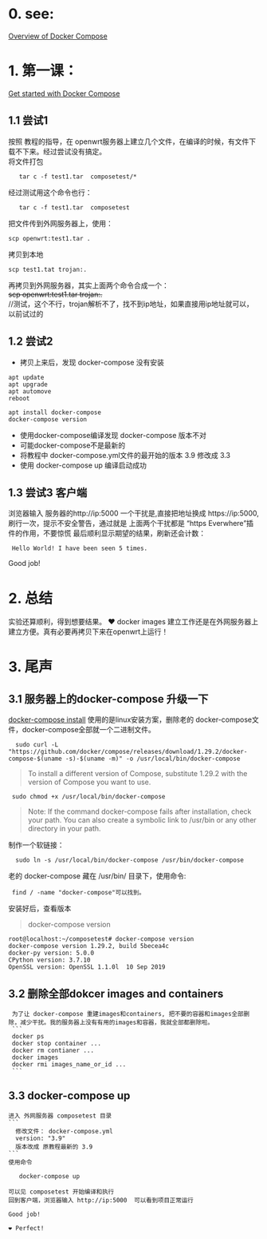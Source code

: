 # 0. see:
[Overview of Docker Compose](https://docs.docker.com/compose/)

# 1. 第一课： 
[Get started with Docker Compose](https://docs.docker.com/compose/gettingstarted/)

## 1.1 尝试1
按照 教程的指导，在 openwrt服务器上建立几个文件，在编译的时候，有文件下载不下来。经过尝试没有搞定。   
将文件打包 

       tar c -f test1.tar  composetest/*   
       
经过测试用这个命令也行： 

       tar c -f test1.tar  composetest  

把文件传到外网服务器上，使用：

    scp openwrt:test1.tar .  
拷贝到本地

    scp test1.tat trojan:.  
再拷贝到外网服务器，其实上面两个命令合成一个：   
~~scp openwrt:test1.tar trojan:.~~   
//测试，这个不行，trojan解析不了，找不到ip地址，如果直接用ip地址就可以，以前试过的

##  1.2 尝试2
 - 拷贝上来后，发现 docker-compose 没有安装
```
apt update
apt upgrade
apt automove
reboot

apt install docker-compose
docker-compose version

```
  - 使用docker-compose编译发现 docker-compose 版本不对
  - 可能docker-compose不是最新的
  - 将教程中 docker-compose.yml文件的最开始的版本 3.9 修改成 3.3
  - 使用 docker-compose up 编译启动成功

## 1.3 尝试3 客户端
  浏览器输入 服务器的http://ip:5000
  一个干扰是,直接把地址换成 https://ip:5000,
  刷行一次，提示不安全警告，通过就是
  上面两个干扰都是 “https Everwhere”插件的作用，不要惊慌
  最后顺利显示期望的结果，刷新还会计数：
  
     Hello World! I have been seen 5 times. 

  Good job!
  
  
# 2. 总结
  实验还算顺利，得到想要结果。
  ❤️ docker images 建立工作还是在外网服务器上建立方便。真有必要再拷贝下来在openwrt上运行！
  
  
# 3. 尾声
  ## 3.1 服务器上的docker-compose 升级一下
  [docker-compose install](https://docs.docker.com/compose/install/)
  使用的是linux安装方案，删除老的 docker-compose文件，docker-compose全部就一个二进制文件。
  
  ```
    sudo curl -L "https://github.com/docker/compose/releases/download/1.29.2/docker-compose-$(uname -s)-$(uname -m)" -o /usr/local/bin/docker-compose
  ```
 > To install a different version of Compose, substitute 1.29.2 with the version of Compose you want to use.

     sudo chmod +x /usr/local/bin/docker-compose
     
 > Note: If the command docker-compose fails after installation, check your path. You can also create a symbolic link to /usr/bin or any other directory in your path.
  
  制作一个软链接：

      sudo ln -s /usr/local/bin/docker-compose /usr/bin/docker-compose
     
  老的 docker-compose 藏在 /usr/bin/ 目录下，使用命令: 
  
     find / -name "docker-compose"可以找到。
     
  安装好后，查看版本
      
  > docker-compose version
      
```
root@localhost:~/composetest# docker-compose version
docker-compose version 1.29.2, build 5becea4c
docker-py version: 5.0.0
CPython version: 3.7.10
OpenSSL version: OpenSSL 1.1.0l  10 Sep 2019
```
      
  ## 3.2 删除全部dokcer images and containers
     为了让 docker-compose 重建images和containers, 把不要的容器和images全部删除，减少干扰。我的服务器上没有有用的images和容器，我就全部都删除啦。
     ```
     docker ps
     docker stop container ...
     docker rm contianer ...
     docker images
     docker rmi images_name_or_id ...
     ```
     
  ## 3.3 docker-compose up
    进入 外网服务器 composetest 目录
    ```  
      修改文件： docker-compose.yml 
      version: "3.9"
      版本改成 原教程最新的 3.9
    ```  
    使用命令
    
       docker-compose up
       
    可以见 composetest 开始编译和执行
    回到客户端，浏览器输入 http://ip:5000  可以看到项目正常运行
    
    Good job!
    
    ❤️ Perfect!
    
      
      
 

